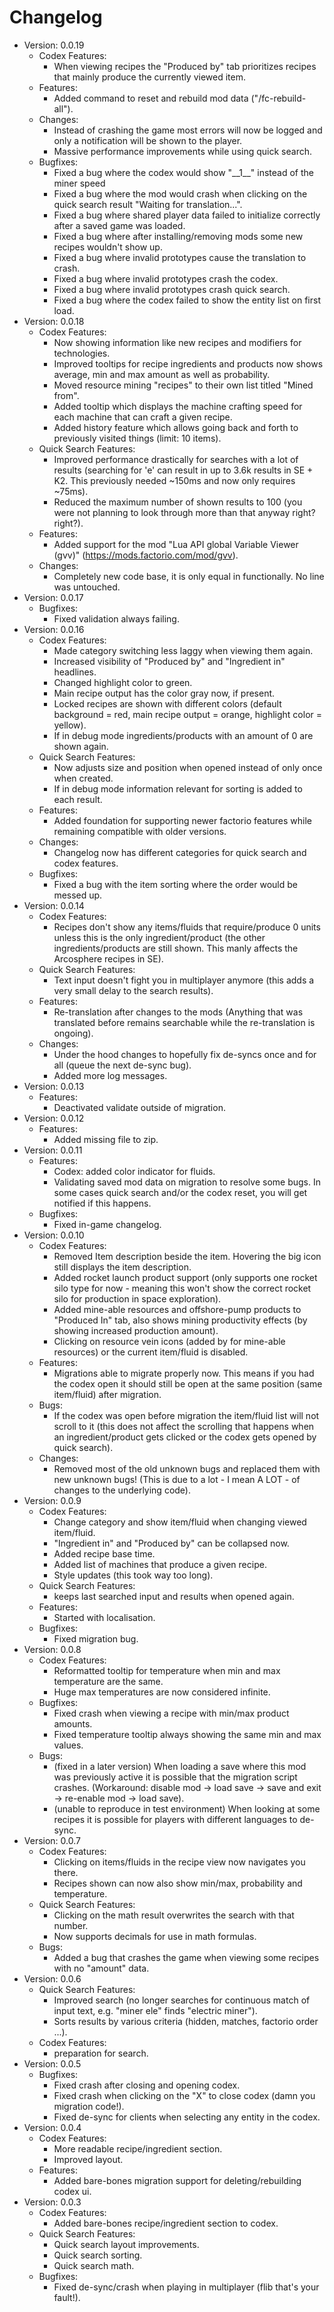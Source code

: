 # Changelog
  - Version: 0.0.19
    - Codex Features:
        - When viewing recipes the "Produced by" tab prioritizes recipes that mainly produce the currently viewed item.
    - Features:
        - Added command to reset and rebuild mod data ("/fc-rebuild-all").
    - Changes:
        - Instead of crashing the game most errors will now be logged and only a notification will be shown to the player.
        - Massive performance improvements while using quick search.
    - Bugfixes:
        - Fixed a bug where the codex would show "\_\_1\_\_" instead of the miner speed
        - Fixed a bug where the mod would crash when clicking on the quick search result "Waiting for translation...".
        - Fixed a bug where shared player data failed to initialize correctly after a saved game was loaded.
        - Fixed a bug where after installing/removing mods some new recipes wouldn't show up.
        - Fixed a bug where invalid prototypes cause the translation to crash.
        - Fixed a bug where invalid prototypes crash the codex.
        - Fixed a bug where invalid prototypes crash quick search.
        - Fixed a bug where the codex failed to show the entity list on first load.
  - Version: 0.0.18
    - Codex Features:
        - Now showing information like new recipes and modifiers for technologies.
        - Improved tooltips for recipe ingredients and products now shows average, min and max amount as well as probability.
        - Moved resource mining "recipes" to their own list titled "Mined from".
        - Added tooltip which displays the machine crafting speed for each machine that can craft a given recipe.
        - Added history feature which allows going back and forth to previously visited things (limit: 10 items).
    - Quick Search Features:
        - Improved performance drastically for searches with a lot of results (searching for 'e' can result in up to 3.6k results in SE + K2. This previously needed ~150ms and now only requires ~75ms).
        - Reduced the maximum number of shown results to 100 (you were not planning to look through more than that anyway right? right?).
    - Features:
        - Added support for the mod "Lua API global Variable Viewer (gvv)" (https://mods.factorio.com/mod/gvv).
    - Changes:
        - Completely new code base, it is only equal in functionally. No line was untouched.
  - Version: 0.0.17
    - Bugfixes:
        - Fixed validation always failing.
  - Version: 0.0.16
    - Codex Features:
        - Made category switching less laggy when viewing them again.
        - Increased visibility of "Produced by" and "Ingredient in" headlines.
        - Changed highlight color to green.
        - Main recipe output has the color gray now, if present.
        - Locked recipes are shown with different colors (default background = red, main recipe output = orange, highlight color = yellow).
        - If in debug mode ingredients/products with an amount of 0 are shown again.
    - Quick Search Features:
        - Now adjusts size and position when opened instead of only once when created.
        - If in debug mode information relevant for sorting is added to each result.
    - Features:
        - Added foundation for supporting newer factorio features while remaining compatible with older versions.
    - Changes:
        - Changelog now has different categories for quick search and codex features.
    - Bugfixes:
        - Fixed a bug with the item sorting where the order would be messed up.
  - Version: 0.0.14
    - Codex Features:
        - Recipes don't show any items/fluids that require/produce 0 units unless this is the only ingredient/product (the other ingredients/products are still shown. This manly affects the Arcosphere recipes in SE).
    - Quick Search Features:
        - Text input doesn't fight you in multiplayer anymore (this adds a very small delay to the search results).
    - Features:
        - Re-translation after changes to the mods (Anything that was translated before remains searchable while the re-translation is ongoing).
    - Changes:
        - Under the hood changes to hopefully fix de-syncs once and for all (queue the next de-sync bug).
        - Added more log messages.
  - Version: 0.0.13
    - Features:
        - Deactivated validate outside of migration.
  - Version: 0.0.12
    - Features:
        - Added missing file to zip.
  - Version: 0.0.11
    - Features:
        - Codex: added color indicator for fluids.
        - Validating saved mod data on migration to resolve some bugs. In some cases quick search and/or the codex reset, you will get notified if this happens.
    - Bugfixes:
        - Fixed in-game changelog.
  - Version: 0.0.10
    - Codex Features:
        - Removed Item description beside the item. Hovering the big icon still displays the item description.
        - Added rocket launch product support (only supports one rocket silo type for now - meaning this won't show the correct rocket silo for production in space exploration).
        - Added mine-able resources and offshore-pump products to "Produced In" tab, also shows mining productivity effects (by showing increased production amount).
        - Clicking on resource vein icons (added by for mine-able resources) or the current item/fluid is disabled.
    - Features:
        - Migrations able to migrate properly now. This means if you had the codex open it should still be open at the same position (same item/fluid) after migration.
    - Bugs:
        - If the codex was open before migration the item/fluid list will not scroll to it (this does not affect the scrolling that happens when an ingredient/product gets clicked or the codex gets opened by quick search).
    - Changes:
        - Removed most of the old unknown bugs and replaced them with new unknown bugs! (This is due to a lot - I mean A LOT - of changes to the underlying code).
  - Version: 0.0.9
    - Codex Features:
        - Change category and show item/fluid when changing viewed item/fluid.
        - "Ingredient in" and "Produced by" can be collapsed now.
        - Added recipe base time.
        - Added list of machines that produce a given recipe.
        - Style updates (this took way too long).
    - Quick Search Features:
        - keeps last searched input and results when opened again.
    - Features:
        - Started with localisation.
    - Bugfixes:
        - Fixed migration bug.
  - Version: 0.0.8
    - Codex Features:
        - Reformatted tooltip for temperature when min and max temperature are the same.
        - Huge max temperatures are now considered infinite.
    - Bugfixes:
        - Fixed crash when viewing a recipe with min/max product amounts.
        - Fixed temperature tooltip always showing the same min and max values.
    - Bugs:
        - (fixed in a later version) When loading a save where this mod was previously active it is possible that the migration script crashes. (Workaround: disable mod -> load save -> save and exit -> re-enable mod -> load save).
        - (unable to reproduce in test environment) When looking at some recipes it is possible for players with different languages to de-sync.
  - Version: 0.0.7
    - Codex Features:
        - Clicking on items/fluids in the recipe view now navigates you there.
        - Recipes shown can now also show min/max, probability and temperature.
    - Quick Search Features:
        - Clicking on the math result overwrites the search with that number.
        - Now supports decimals for use in math formulas.
    - Bugs:
        - Added a bug that crashes the game when viewing some recipes with no "amount" data.
  - Version: 0.0.6
    - Quick Search Features:
        - Improved search (no longer searches for continuous match of input text, e.g. "miner ele" finds "electric miner").
        - Sorts results by various criteria (hidden, matches, factorio order ...).
    - Codex Features:
        - preparation for search.
  - Version: 0.0.5
    - Bugfixes:
        - Fixed crash after closing and opening codex.
        - Fixed crash when clicking on the "X" to close codex (damn you migration code!).
        - Fixed de-sync for clients when selecting any entity in the codex.
  - Version: 0.0.4
    - Codex Features:
        - More readable recipe/ingredient section.
        - Improved layout.
    - Features:
        - Added bare-bones migration support for deleting/rebuilding codex ui.
  - Version: 0.0.3
    - Codex Features:
        - Added bare-bones recipe/ingredient section to codex.
    - Quick Search Features:
        - Quick search layout improvements.
        - Quick search sorting.
        - Quick search math.
    - Bugfixes:
        - Fixed de-sync/crash when playing in multiplayer (flib that's your fault!).